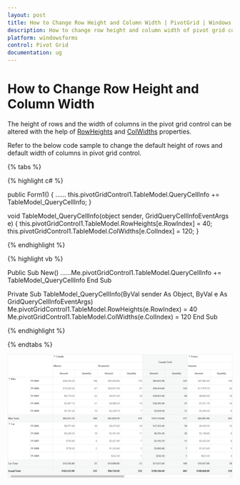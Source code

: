 ```yaml
---
layout: post
title: How to Change Row Height and Column Width | PivotGrid | Windows Forms | Syncfusion
description: How to change row height and column width of pivot grid control
platform: windowsforms
control: Pivot Grid
documentation: ug
---
```


# How to Change Row Height and Column Width

The height of rows and the width of columns in the pivot grid control can be altered with the help of [RowHeights](https://help.syncfusion.com/cr/windowsforms/Syncfusion.Windows.Forms.Grid.GridModel.html#Syncfusion_Windows_Forms_Grid_GridModel_RowHeights) and [ColWidths](https://help.syncfusion.com/cr/windowsforms/Syncfusion.Windows.Forms.Grid.GridModel.html#Syncfusion_Windows_Forms_Grid_GridModel_ColWidths) properties.

Refer to the below code sample to change the default height of rows and default width of columns in pivot grid control.

{% tabs %}

{% highlight c# %}

public Form1()
{
    ......
    this.pivotGridControl1.TableModel.QueryCellInfo += TableModel_QueryCellInfo;
}

void TableModel_QueryCellInfo(object sender, GridQueryCellInfoEventArgs e)
{
    this.pivotGridControl1.TableModel.RowHeights[e.RowIndex] = 40;
    this.pivotGridControl1.TableModel.ColWidths[e.ColIndex] = 120;
}

{% endhighlight %}

{% highlight vb %}

Public Sub New()
  ......Me.pivotGridControl1.TableModel.QueryCellInfo += TableModel_QueryCellInfo
End Sub

Private Sub TableModel_QueryCellInfo(ByVal sender As Object, ByVal e As GridQueryCellInfoEventArgs)
    Me.pivotGridControl1.TableModel.RowHeights(e.RowIndex) = 40
    Me.pivotGridControl1.TableModel.ColWidths(e.ColIndex) = 120
End Sub

{% endhighlight %}

{% endtabs %}

![Row-Height-Column-Width_img1](How-To-Change-Row-Height-And-Column-Width_images/Row-Height-Column-Width_img1.png)
